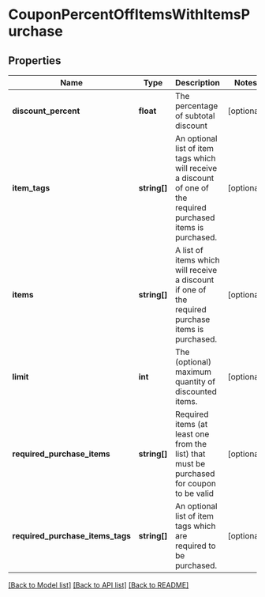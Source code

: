 # CouponPercentOffItemsWithItemsPurchase

## Properties
Name | Type | Description | Notes
------------ | ------------- | ------------- | -------------
**discount_percent** | **float** | The percentage of subtotal discount | [optional] 
**item_tags** | **string[]** | An optional list of item tags which will receive a discount of one of the required purchased items is purchased. | [optional] 
**items** | **string[]** | A list of items which will receive a discount if one of the required purchase items is purchased. | [optional] 
**limit** | **int** | The (optional) maximum quantity of discounted items. | [optional] 
**required_purchase_items** | **string[]** | Required items (at least one from the list) that must be purchased for coupon to be valid | [optional] 
**required_purchase_items_tags** | **string[]** | An optional list of item tags which are required to be purchased. | [optional] 

[[Back to Model list]](../README.md#documentation-for-models) [[Back to API list]](../README.md#documentation-for-api-endpoints) [[Back to README]](../README.md)


